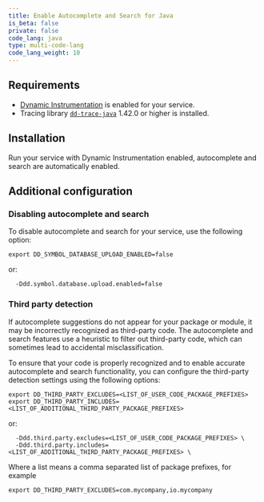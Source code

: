 ```yaml
---
title: Enable Autocomplete and Search for Java
is_beta: false
private: false
code_lang: java
type: multi-code-lang
code_lang_weight: 10
---
```


## Requirements

- [Dynamic Instrumentation][1] is enabled for your service.
- Tracing library [`dd-trace-java`][6] 1.42.0 or higher is installed.

## Installation

Run your service with Dynamic Instrumentation enabled, autocomplete and search are automatically enabled.

## Additional configuration

### Disabling autocomplete and search

To disable autocomplete and search for your service, use the following option:

```
export DD_SYMBOL_DATABASE_UPLOAD_ENABLED=false
```

or:

```
  -Ddd.symbol.database.upload.enabled=false
```

### Third party detection

If autocomplete suggestions do not appear for your package or module, it may be incorrectly recognized as third-party code. The autocomplete and search features use a heuristic to filter out third-party code, which can sometimes lead to accidental misclassification.

To ensure that your code is properly recognized and to enable accurate autocomplete and search functionality, you can configure the third-party detection settings using the following options:

```
export DD_THIRD_PARTY_EXCLUDES=<LIST_OF_USER_CODE_PACKAGE_PREFIXES>
export DD_THIRD_PARTY_INCLUDES=<LIST_OF_ADDITIONAL_THIRD_PARTY_PACKAGE_PREFIXES>
```

or:

```
  -Ddd.third.party.excludes=<LIST_OF_USER_CODE_PACKAGE_PREFIXES> \
  -Ddd.third.party.includes=<LIST_OF_ADDITIONAL_THIRD_PARTY_PACKAGE_PREFIXES> \
```

Where a list means a comma separated list of package prefixes, for example

```
export DD_THIRD_PARTY_EXCLUDES=com.mycompany,io.mycompany
```

[1]: /dynamic_instrumentation
[6]: https://github.com/DataDog/dd-trace-java
